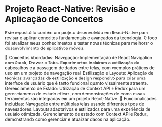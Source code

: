 # Projeto React-Native: Revisão e Aplicação de Conceitos
Este repositório contém um projeto desenvolvido em React-Native para revisar e aplicar conceitos fundamentais e avançados da tecnologia. O foco foi atualizar meus conhecimentos e testar novas técnicas para melhorar o desenvolvimento de aplicativos móveis.

🚀 Conceitos Abordados:
Navegação: Implementação de React Navigation com Stack, Drawer e Tabs. Experimentos incluíram a estilização de cabeçalhos e a passagem de dados entre telas, com exemplos práticos de uso em um projeto de navegação real.
Estilização e Layouts: Aplicação de técnicas avançadas de estilização e design responsivo para criar uma interface de usuário que é tanto funcional quanto visualmente atraente.
Gerenciamento de Estado: Utilização de Context API e Redux para um gerenciamento de estado eficaz, com demonstrações de como essas ferramentas são integradas em um projeto React-Native.
🔧 Funcionalidades Incluídas:
Navegação entre múltiplas telas usando diferentes tipos de navegadores.
Layouts adaptativos e estilizados para uma experiência de usuário otimizada.
Gerenciamento de estado com Context API e Redux, demonstrando como gerenciar e atualizar dados na aplicação.
